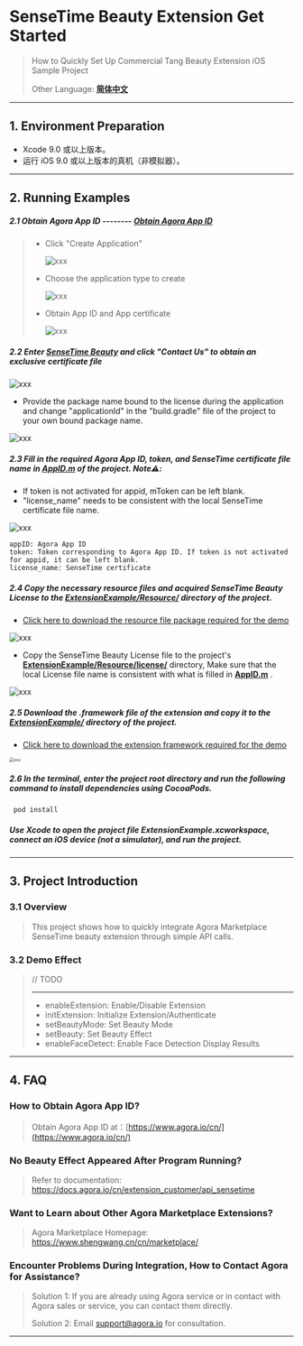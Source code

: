 # SenseTime Beauty Extension Get Started

> How to Quickly Set Up Commercial Tang Beauty Extension iOS Sample Project
>
> Other Language: [**简体中文**](README.zh.md)
---

## 1. Environment Preparation

- Xcode 9.0 或以上版本。
- 运行 iOS 9.0 或以上版本的真机（非模拟器）。

---

## 2. Running Examples

##### 2.1 Obtain Agora App ID -------- [Obtain Agora App ID](https://docs.agora.io/cn/Agora%20Platform/get_appid_token?platform=All%20Platforms#%E8%8E%B7%E5%8F%96-app-id)

> - Click "Create Application"
>
>   ![xxx](https://accktvpic.oss-cn-beijing.aliyuncs.com/pic/github_readme/create_app_1.jpg)
>
> - Choose the application type to create
>
>   ![xxx](https://accktvpic.oss-cn-beijing.aliyuncs.com/pic/github_readme/create_app_2.jpg)
>
> - Obtain App ID and App certificate
>
>   ![xxx](https://accktvpic.oss-cn-beijing.aliyuncs.com/pic/github_readme/get_app_id.jpg)

##### 2.2 Enter [SenseTime Beauty](https://console.agora.io/marketplace/license/introduce?serviceName=sensetime-ar) and click "Contact Us" to obtain an exclusive certificate file

![xxx](https://web-cdn.agora.io/docs-files/1677137763250)

- Provide the package name bound to the license during the application and change "applicationId" in the "build.gradle" file of the project to your own bound package name.

![xxx](https://accktvpic.oss-cn-beijing.aliyuncs.com/pic/github_readme/market-place/SenseTime/SenseTime-iOS-5.png)

##### 2.3 Fill in the required Agora App ID, token, and SenseTime certificate file name in [**AppID.m**](ExtensionExample/AppID.m) of the project. Note⚠️:

* If token is not activated for appid, mToken can be left blank.
* "license_name" needs to be consistent with the local SenseTime certificate file name.

![xxx](https://accktvpic.oss-cn-beijing.aliyuncs.com/pic/github_readme/market-place/SenseTime/SenseTime-iOS-4.png)

```texag-0-1gpap96h0ag-1-1gpap96h0ag-0-1gpap96h0ag-1-1gpap96h0ag-0-1gpap96h0ag-1-1gpap96h0ag-0-1gpap96h0ag-1-1gpap96h0ag-0-1gpap96h0ag-1-1gpap96h0
appID: Agora App ID
token: Token corresponding to Agora App ID. If token is not activated for appid, it can be left blank. 
license_name: SenseTime certificate
```

##### 2.4 Copy the necessary resource files and acquired SenseTime Beauty License to the [**ExtensionExample/Resource/**](ExtensionExample/Resource) directory of the project.

* [Click here to download the resource file package required for the demo](https://download.agora.io/marketplace/release/SenseTime_v8.9.3_Resources.zip)

![xxx](https://accktvpic.oss-cn-beijing.aliyuncs.com/pic/github_readme/market-place/SenseTime/SenseTime-iOS-1.png)

* Copy the SenseTime Beauty License file to the project's [**ExtensionExample/Resource/license/**](ExtensionExample/Resource/license/) directory, Make sure that the local License file name is consistent with what is filled in [**AppID.m**](ExtensionExample/AppID.m) .

![xxx](https://accktvpic.oss-cn-beijing.aliyuncs.com/pic/github_readme/market-place/SenseTime/SenseTime-iOS-3.png)

##### 2.5 Download the .framework file of the extension and copy it to the [**ExtensionExample/**](ExtensionExample/) directory of the project.

* [Click here to download the extension framework required for the demo](https://download.agora.io/marketplace/release/Agora_Marketplace_SenseTime_v8.9.3_Extension_for_iOS_v4.1.1-2.zip)

<img src="https://accktvpic.oss-cn-beijing.aliyuncs.com/pic/github_readme/market-place/SenseTime/SenseTime-iOS-2.png" alt="xxx" style="zoom:50%;" />

##### 2.6 In the terminal, enter the project root directory and run the following command to install dependencies using CocoaPods.

~~~shell
 pod install
~~~

##### Use Xcode to open the project file ExtensionExample.xcworkspace, connect an iOS device (not a simulator), and run the project.

---

## 3. Project Introduction

### 3.1 Overview

> This project shows how to quickly integrate Agora Marketplace SenseTime beauty extension through simple API calls.

### 3.2 Demo Effect

> // TODO
>
> ---
>
> * enableExtension: Enable/Disable Extension
> * initExtension: Initialize Extension/Authenticate
> * setBeautyMode: Set Beauty Mode
> * setBeauty: Set Beauty Effect
> * enableFaceDetect: Enable Face Detection Display Results

---

## 4. FAQ

### How to Obtain Agora App ID?

> Obtain Agora App ID at：[https://www.agora.io/cn/](https://www.agora.io/cn/)

### No Beauty Effect Appeared After Program Running?

> Refer to documentation: https://docs.agora.io/cn/extension_customer/api_sensetime

### Want to Learn about Other Agora Marketplace Extensions?

> Agora Marketplace Homepage: https://www.shengwang.cn/cn/marketplace/

### Encounter Problems During Integration, How to Contact Agora for Assistance?

> Solution 1: If you are already using Agora service or in contact with Agora sales or service, you can contact them directly.
>
> Solution 2: Email [support@agora.io](mailto:support@agora.io) for consultation.

---